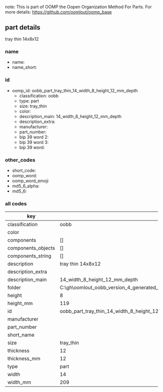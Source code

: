 #   

note: This is part of OOMP the Oopen Organization Method For Parts. For more details: https://github.com/oomlout/oomp_base

##  part details



tray thin 14x8x12

### name
* name: 
* name_short: 
### id
* oomp_id: oobb_part_tray_thin_14_width_8_height_12_mm_depth
  * classification: oobb
  * type: part
  * size: tray_thin
  * color: 
  * description_main: 14_width_8_height_12_mm_depth
  * description_extra: 
  * manufacturer: 
  * part_number: 
  * bip 39 word 2: 
  * bip 39 word 3: 
  * bip 39 word: 

### other_codes
* short_code: 
* oomp_word: 
* oomp_word_emoji 
* md5_6_alpha: 
* md5_6: 









### all codes 
| key | value |  
| --- | --- |  
| classification | oobb |  
| color |  |  
| components | [] |  
| components_objects | [] |  
| components_string | [] |  
| description | tray thin 14x8x12 |  
| description_extra |  |  
| description_main | 14_width_8_height_12_mm_depth |  
| folder | C:\gh\oomlout_oobb_version_4_generated_parts\things\oobb_part_tray_thin_14_width_8_height_12_mm_depth |  
| height | 8 |  
| height_mm | 119 |  
| id | oobb_part_tray_thin_14_width_8_height_12_mm_depth |  
| manufacturer |  |  
| part_number |  |  
| short_name |  |  
| size | tray_thin |  
| thickness | 12 |  
| thickness_mm | 12 |  
| type | part |  
| width | 14 |  
| width_mm | 209 |  
